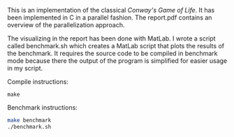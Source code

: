 This is an implementation of the classical _Conway's Game of Life_. It has been implemented in C in a parallel fashion. The report.pdf contains an overview of the parallelization approach.

The visualizing in the report has been done with MatLab. I wrote a script called benchmark.sh which creates a MatLab script that plots the results of the benchmark. It requires the source code to be compiled in benchmark mode because there the output of the program is simplified for easier usage in my script.

Compile instructions:

`make`

Benchmark instructions:

```bash
make benchmark
./benchmark.sh
```
